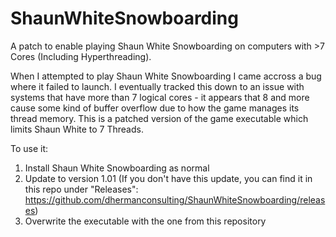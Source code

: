 # ShaunWhiteSnowboarding
A patch to enable playing Shaun White Snowboarding on computers with >7 Cores (Including Hyperthreading).

When I attempted to play Shaun White Snowboarding I came accross a bug where it failed to launch. I eventually tracked this down to an issue with systems that have more than 7 logical cores - it appears that 8 and more cause some kind of buffer overflow due to how the game manages its thread memory. This is a patched version of the game executable which limits Shaun White to 7 Threads.

To use it:

1. Install Shaun White Snowboarding as normal
2. Update to version 1.01 (If you don't have this update, you can find it in this repo under "Releases": https://github.com/dhermanconsulting/ShaunWhiteSnowboarding/releases)
3. Overwrite the executable with the one from this repository
